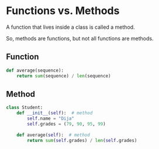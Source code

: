 # Functions vs. Methods

A function that lives inside a class is called a method.

So, methods are functions, but not all functions are methods.

## Function

```python
def average(sequence):
    return sum(sequence) / len(sequence)
```

## Method

```python
class Student:
    def __init__(self):  # method
        self.name = "Dija"
        self.grades = (79, 90, 95, 99)
    
    def average(self):  # method
        return sum(self.grades) / len(self.grades)
```